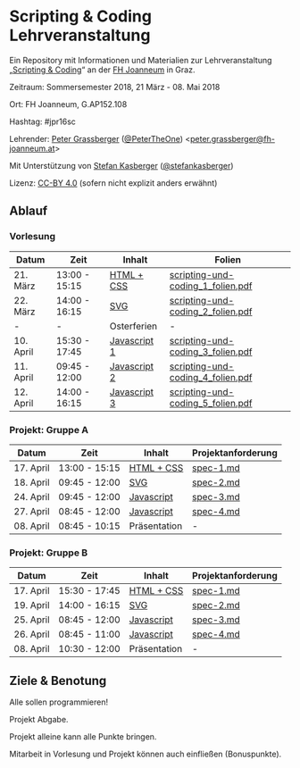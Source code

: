 Scripting & Coding Lehrveranstaltung
====================================

Ein Repository mit Informationen und Materialien zur Lehrveranstaltung 
„[Scripting & Coding](https://www.fh-joanneum.at/journalismus-und-public-relations/bachelor/lehrveranstaltung/daten-und-analyse/180593405-scripting-coding/)“ 
an der [FH Joanneum](https://www.fh-joanneum.at/) in Graz.

Zeitraum: Sommersemester 2018, 21 März - 08. Mai 2018

Ort: FH Joanneum, G.AP152.108

Hashtag: #jpr16sc

Lehrender: [Peter Grassberger](http://petergrassberger.at/) ([@PeterTheOne](https://twitter.com/PeterTheOne)) <[peter.grassberger@fh-joanneum.at](mailto:peter.grassberger@fh-joanneum.at)>

Mit Unterstützung von [Stefan Kasberger](http://stefankasberger.at/) ([@stefankasberger](https://twitter.com/stefankasberger))

Lizenz: [CC-BY 4.0](https://creativecommons.org/licenses/by/4.0/) (sofern nicht explizit anders erwähnt)


Ablauf
------


### Vorlesung ###

| Datum     | Zeit          | Inhalt         | Folien |
|-----------|---------------|----------------|--------|
| 21. März  | 13:00 - 15:15 | [HTML + CSS](vorlesung-1/) | [scripting-und-coding_1_folien.pdf](vorlesung-1/scripting-und-coding_1_folien.pdf) |
| 22. März  | 14:00 - 16:15 | [SVG](vorlesung-2/) | [scripting-und-coding_2_folien.pdf](vorlesung-2/scripting-und-coding_2_folien.pdf) |
| -         | -             | Osterferien    | -      |
| 10. April | 15:30 - 17:45 | [Javascript 1](vorlesung-3/) | [scripting-und-coding_3_folien.pdf](vorlesung-3/scripting-und-coding_3_folien.pdf) |
| 11. April | 09:45 - 12:00 | [Javascript 2](vorlesung-4/) | [scripting-und-coding_4_folien.pdf](vorlesung-4/scripting-und-coding_4_folien.pdf) |
| 12. April | 14:00 - 16:15 | [Javascript 3](vorlesung-5/) | [scripting-und-coding_5_folien.pdf](vorlesung-5/scripting-und-coding_5_folien.pdf) |


### Projekt: Gruppe A ###

| Datum     | Zeit          | Inhalt         | Projektanforderung |
|-----------|---------------|----------------|--------------------|
| 17. April | 13:00 - 15:15 | [HTML + CSS](projekt-1/) | [spec-1.md](projekt-1/spec-1.md) | 
| 18. April | 09:45 - 12:00 | [SVG](projekt-2/) | [spec-2.md](projekt-2/spec-2.md) | 
| 24. April | 09:45 - 12:00 | [Javascript](projekt-3/) | [spec-3.md](projekt-3/spec-3.md) | 
| 27. April | 08:45 - 12:00 | [Javascript](projekt-4/) | [spec-4.md](projekt-4/spec-4.md) | 
| 08. April | 08:45 - 10:15 | Präsentation   | - |


### Projekt: Gruppe B ###

| Datum     | Zeit          | Inhalt         | Projektanforderung |
|-----------|---------------|----------------|--------------------|
| 17. April | 15:30 - 17:45 | [HTML + CSS](projekt-1/) | [spec-1.md](projekt-1/spec-1.md) | 
| 19. April | 14:00 - 16:15 | [SVG](projekt-2/) | [spec-2.md](projekt-2/spec-2.md) | 
| 25. April | 08:45 - 12:00 | [Javascript](projekt-3/) | [spec-3.md](projekt-3/spec-3.md) | 
| 26. April | 08:45 - 11:00 | [Javascript](projekt-4/) | [spec-4.md](projekt-4/spec-4.md) | 
| 08. April | 10:30 - 12:00 | Präsentation   | - |


Ziele & Benotung
----------------

Alle sollen programmieren!

Projekt Abgabe.

Projekt alleine kann alle Punkte bringen.

Mitarbeit in Vorlesung und Projekt können auch einfließen (Bonuspunkte).

